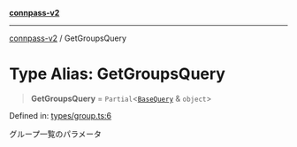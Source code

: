 [**connpass-v2**](../README.md)

***

[connpass-v2](../globals.md) / GetGroupsQuery

# Type Alias: GetGroupsQuery

> **GetGroupsQuery** = `Partial`\<[`BaseQuery`](BaseQuery.md) & `object`\>

Defined in: [types/group.ts:6](https://github.com/ryohidaka/node-connpass/blob/b69cc26f0ea76e14f3ad320cd4a0c035cb6fc39f/src/types/group.ts#L6)

グループ一覧のパラメータ
